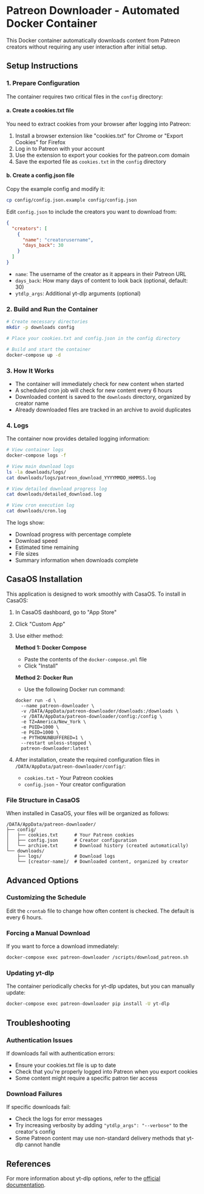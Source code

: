# Patreon Downloader - Automated Docker Container

This Docker container automatically downloads content from Patreon creators without requiring any user interaction after initial setup.

## Setup Instructions

### 1. Prepare Configuration

The container requires two critical files in the `config` directory:

#### a. Create a cookies.txt file

You need to extract cookies from your browser after logging into Patreon:

1. Install a browser extension like "cookies.txt" for Chrome or "Export Cookies" for Firefox
2. Log in to Patreon with your account
3. Use the extension to export your cookies for the patreon.com domain
4. Save the exported file as `cookies.txt` in the `config` directory

#### b. Create a config.json file

Copy the example config and modify it:

```bash
cp config/config.json.example config/config.json
```

Edit `config.json` to include the creators you want to download from:

```json
{
  "creators": [
    {
      "name": "creatorusername",
      "days_back": 30
    }
  ]
}
```

- `name`: The username of the creator as it appears in their Patreon URL
- `days_back`: How many days of content to look back (optional, default: 30)
- `ytdlp_args`: Additional yt-dlp arguments (optional)

### 2. Build and Run the Container

```bash
# Create necessary directories
mkdir -p downloads config

# Place your cookies.txt and config.json in the config directory

# Build and start the container
docker-compose up -d
```

### 3. How It Works

- The container will immediately check for new content when started
- A scheduled cron job will check for new content every 6 hours
- Downloaded content is saved to the `downloads` directory, organized by creator name
- Already downloaded files are tracked in an archive to avoid duplicates

### 4. Logs

The container now provides detailed logging information:

```bash
# View container logs
docker-compose logs -f

# View main download logs
ls -la downloads/logs/
cat downloads/logs/patreon_download_YYYYMMDD_HHMMSS.log

# View detailed download progress log
cat downloads/detailed_download.log

# View cron execution log
cat downloads/cron.log
```

The logs show:
- Download progress with percentage complete
- Download speed
- Estimated time remaining
- File sizes
- Summary information when downloads complete

## CasaOS Installation

This application is designed to work smoothly with CasaOS. To install in CasaOS:

1. In CasaOS dashboard, go to "App Store"
2. Click "Custom App"
3. Use either method:
   
   **Method 1: Docker Compose**
   - Paste the contents of the `docker-compose.yml` file
   - Click "Install"
   
   **Method 2: Docker Run**
   - Use the following Docker run command:
   ```
   docker run -d \
     --name patreon-downloader \
     -v /DATA/AppData/patreon-downloader/downloads:/downloads \
     -v /DATA/AppData/patreon-downloader/config:/config \
     -e TZ=America/New_York \
     -e PUID=1000 \
     -e PGID=1000 \
     -e PYTHONUNBUFFERED=1 \
     --restart unless-stopped \
     patreon-downloader:latest
   ```

4. After installation, create the required configuration files in `/DATA/AppData/patreon-downloader/config/`:
   - `cookies.txt` - Your Patreon cookies
   - `config.json` - Your creator configuration

### File Structure in CasaOS

When installed in CasaOS, your files will be organized as follows:

```
/DATA/AppData/patreon-downloader/
├── config/
│   ├── cookies.txt      # Your Patreon cookies
│   ├── config.json      # Creator configuration
│   └── archive.txt      # Download history (created automatically)
└── downloads/
    ├── logs/            # Download logs
    └── [creator-name]/  # Downloaded content, organized by creator
```

## Advanced Options

### Customizing the Schedule

Edit the `crontab` file to change how often content is checked. The default is every 6 hours.

### Forcing a Manual Download

If you want to force a download immediately:

```bash
docker-compose exec patreon-downloader /scripts/download_patreon.sh
```

### Updating yt-dlp

The container periodically checks for yt-dlp updates, but you can manually update:

```bash
docker-compose exec patreon-downloader pip install -U yt-dlp
```

## Troubleshooting

### Authentication Issues

If downloads fail with authentication errors:
- Ensure your cookies.txt file is up to date
- Check that you're properly logged into Patreon when you export cookies
- Some content might require a specific patron tier access

### Download Failures

If specific downloads fail:
- Check the logs for error messages
- Try increasing verbosity by adding `"ytdlp_args": "--verbose"` to the creator's config
- Some Patreon content may use non-standard delivery methods that yt-dlp cannot handle

## References

For more information about yt-dlp options, refer to the [official documentation](https://github.com/yt-dlp/yt-dlp#readme).
